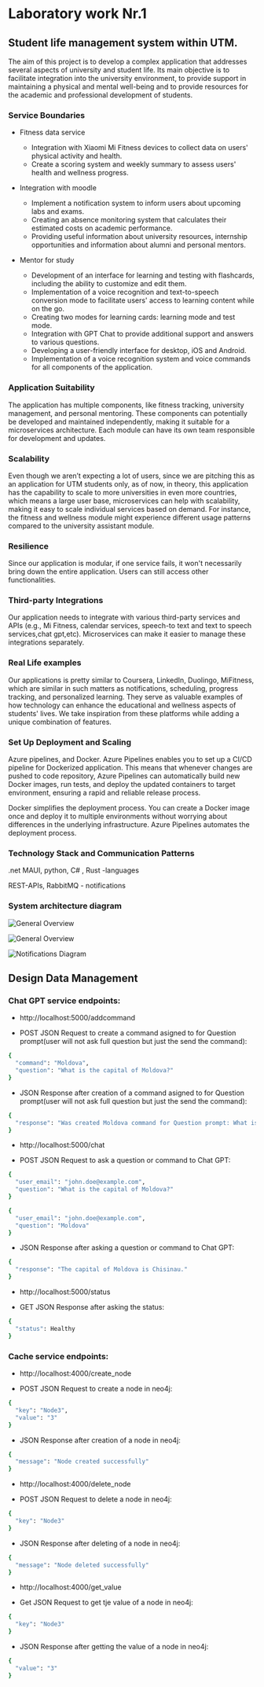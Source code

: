 # Laboratory work Nr.1

## Student life management system within UTM.

The aim of this project is to develop a complex application that addresses several aspects of university and student life. Its main objective is to facilitate integration into the university environment, to provide support in maintaining a physical and mental well-being and to provide resources for the academic and professional development of students.

### Service Boundaries

 - Fitness data service
    - Integration with Xiaomi Mi Fitness devices to collect data on users' physical activity and health.
    - Create a scoring system and weekly summary to assess users' health and wellness progress.

- Integration with moodle
    - Implement a notification system to inform users about upcoming labs and exams.
    - Creating an absence monitoring system that calculates their estimated costs on academic performance.
    - Providing useful information about university resources, internship opportunities and information about alumni and personal mentors.

- Mentor for study
    - Development of an interface for learning and testing with flashcards, including the ability to customize and edit them.
    - Implementation of a voice recognition and text-to-speech conversion mode to facilitate users' access to learning content while on the go.
    - Creating two modes for learning cards: learning mode and test mode.
    - Integration with GPT Chat to provide additional support and answers to various questions.
    - Developing a user-friendly interface for desktop, iOS and Android.
    - Implementation of a voice recognition system and voice commands for all components of the application.



### Application Suitability

The application has multiple components, like fitness tracking, university management, and personal mentoring. These components can potentially be developed and maintained independently, making it suitable for a microservices architecture. Each module can have its own team responsible for development and updates.

### Scalability

Even though we aren’t expecting a lot of users, since we are pitching this as an application for UTM students only, as of now, in theory, this application has the capability to scale to more universities in even more countries, which means a large user base, microservices can help with scalability, making it easy to scale individual services based on demand. For instance, the fitness and wellness module might experience different usage patterns compared to the university assistant module.

### Resilience

Since our application is modular, if one service fails, it won't necessarily bring down the entire application. Users can still access other functionalities.

### Third-party Integrations

Our application needs to integrate with various third-party services and APIs (e.g., Mi Fitness, calendar services, speech-to text and text to speech services,chat gpt,etc). Microservices can make it easier to manage these integrations separately.

### Real Life examples

Our applications is pretty similar to Coursera, LinkedIn, Duolingo, MiFitness, which are similar in such matters as notifications, scheduling, progress tracking, and personalized learning. They serve as valuable examples of how technology can enhance the educational and wellness aspects of students' lives. We take inspiration from these platforms while adding a unique combination of features.

### Set Up Deployment and Scaling

Azure pipelines, and Docker.
Azure Pipelines enables you to set up a CI/CD pipeline for Dockerized application. This means that whenever changes are pushed to code repository, Azure Pipelines can automatically build new Docker images, run tests, and deploy the updated containers to target environment, ensuring a rapid and reliable release process.

Docker simplifies the deployment process. You can create a Docker image once and deploy it to multiple environments without worrying about differences in the underlying infrastructure. Azure Pipelines automates the deployment process.



### Technology Stack and Communication Patterns

.net MAUI, python, C# , Rust -languages

REST-APIs, RabbitMQ - notifications

### System architecture diagram

![General Overview](Checkpoint1/architecture.jpeg)


![General Overview](Checkpoint1/general_overview.jpg)


![Notifications Diagram](Checkpoint1/notifications_diagram.jpg)

## Design Data Management

### Chat GPT service endpoints:

- http://localhost:5000/addcommand


- POST JSON Request to create a command asigned to for Question prompt(user will not ask full question but just the send the command):
```sh
{
  "command": "Moldova",
  "question": "What is the capital of Moldova?"
}
```

- JSON Response after creation of a command asigned to for Question prompt(user will not ask full question but just the send the command):
```sh
{
  "response": "Was created Moldova command for Question prompt: What is the capital of Moldova?"
}
```


- http://localhost:5000/chat


- POST JSON Request to ask a question or command to Chat GPT:
```sh
{
  "user_email": "john.doe@example.com",
  "question": "What is the capital of Moldova?"
}
```

```sh
{
  "user_email": "john.doe@example.com",
  "question": "Moldova"
}
```

- JSON Response after asking a question or command to Chat GPT:
```sh
{
  "response": "The capital of Moldova is Chisinau."
}
```


- http://localhost:5000/status


- GET JSON Response after asking the status:
```sh
{
  "status": Healthy
}
```

### Cache service endpoints:


- http://localhost:4000/create_node


- POST JSON Request to create a node in neo4j:
```sh
{
  "key": "Node3",
  "value": "3"
}
```

- JSON Response after creation of a node in neo4j:
```sh
{
  "message": "Node created successfully"
}
```


- http://localhost:4000/delete_node


- POST JSON Request to delete a node in neo4j:
```sh
{
  "key": "Node3"
}
```

- JSON Response after deleting of a node in neo4j:
```sh
{
  "message": "Node deleted successfully"
}
```

- http://localhost:4000/get_value


- Get JSON Request to get tje value of a node in neo4j:
```sh
{
  "key": "Node3"
}
```

- JSON Response after getting the value of a node in neo4j:
```sh
{
  "value": "3"
}
```